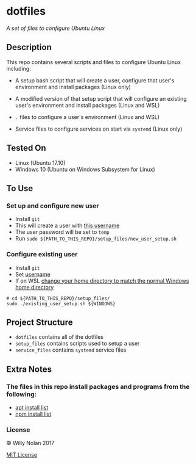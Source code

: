 # dotfiles
*A set of files to configure Ubuntu Linux*

## Description
This repo contains several scripts and files to configure Ubuntu Linux including:

- A setup bash script that will create a user, configure that user's environment and install packages (Linux only)

- A modified version of that setup script that will configure an existing user's environment and install packages (Linux and WSL)

- `.` files to configure a user's environment (Linux and WSL)

- Service files to configure services on start via `systemd` (Linux only)

## Tested On
- Linux (Ubuntu 17.10)
- Windows 10 (Ubuntu on Windows Subsystem for Linux)

## To Use
### Set up and configure new user
- Install `git`
- This will create a user with [this username](setup_files/setup_file.sh#L4)
- The user password will be set to `temp`
- Run `sudo ${PATH_TO_THIS_REPO}/setup_files/new_user_setup.sh`

### Configure existing user
- Install `git`
- Set [username](setup_files/existing_user_setup.sh#L4)
- If on WSL [change your home directory to match the normal Windows home directory](https://superuser.com/a/1134645/435434)

```shell
# cd ${PATH_TO_THIS_REPO}/setup_files/
sudo ./existing_user_setup.sh ${WINDOWS}
```

## Project Structure
- `dotfiles` contains all of the dotfiles
- `setup_files` contains scripts used to setup a user
- `service_files` contains `systemd` service files

## Extra Notes
### The files in this repo install packages and programs from the following:
- [apt install list](setup_files/apt_files.txt)
- [npm install list](setup_files/npm_files.txt)

### License

:copyright: Willy Nolan 2017 

[MIT License](http://en.wikipedia.org/wiki/MIT_License)

